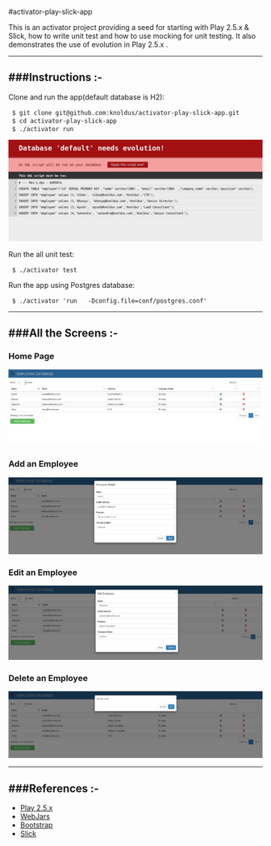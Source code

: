 #activator-play-slick-app

This is an activator project providing a seed for starting with Play 2.5.x & Slick, how to write unit test and how to use mocking for unit testing. It also demonstrates the use of evolution in Play 2.5.x .


-----------------------------------------------------------------------
###Instructions :-
-----------------------------------------------------------------------
Clone and run the app(default database is H2):

     $ git clone git@github.com:knoldus/activator-play-slick-app.git
     $ cd activator-play-slick-app
     $ ./activator run
    
![alt tag](/public/images/evolutions.png)
    
 Run the all unit test:

     $ ./activator test
    
Run the app using Postgres database:

     $ ./activator 'run   -Dconfig.file=conf/postgres.conf'
    
-----------------------------------------------------------------------
###All the Screens :-
-----------------------------------------------------------------------
### Home Page

![alt tag](/public/images/homepage.png)

### Add an Employee

![alt tag](/public/images/AddEmployee.png)

### Edit an Employee

![alt tag](/public/images/EditEmployee.png)

### Delete an Employee

![alt tag](/public/images/DeleteEmployee.png)

-----------------------------------------------------------------------
###References :-
-----------------------------------------------------------------------

* [Play 2.5.x](http://www.playframework.com)
* [WebJars](http://www.webjars.org/)
* [Bootstrap](http://getbootstrap.com/css/)
* [Slick](http://slick.typesafe.com/)
